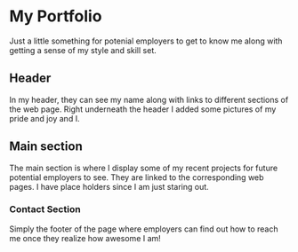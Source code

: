 # My Portfolio
Just a little something for potenial employers to get to know me along with getting a sense of my style and skill set.

## Header
In my header, they can see my name along with links to different sections of the web page. Right underneath the header
I added some pictures of my pride and joy and I.

## Main section  
The main section is where I display some of my recent projects for future potential employers to see. They are linked to
the corresponding web pages. I have place holders since I am just staring out.

### Contact Section
Simply the footer of the page where employers can find out how to reach me once they realize how awesome I am!
